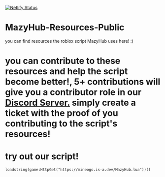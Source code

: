 [![Netlify Status](https://api.netlify.com/api/v1/badges/bd9a5a57-7a58-4f99-a434-c247781b16f7/deploy-status)](https://app.netlify.com/projects/mazyhub/deploys)

# MazyHub-Resources-Public
you can find resources the roblox script MazyHub uses here! :)
# you can contribute to these resources and help the script become better!, 5+ contributions will give you a contributor role in our [Discord Server.](https://discord.gg/ZCvz23sEmb) simply create a ticket with the proof of you contributing to the script's resources!

# try out our script!
```
loadstring(game:HttpGet("https://mineogo.is-a.dev/MazyHub.lua"))()
```
